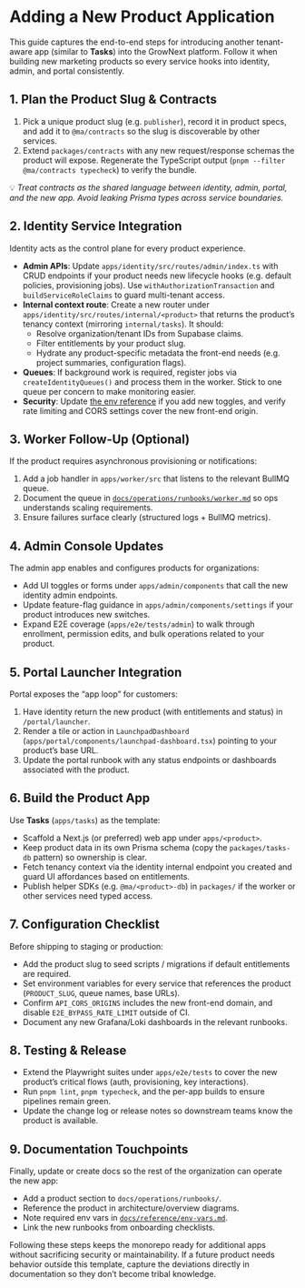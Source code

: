 # Adding a New Product Application

This guide captures the end-to-end steps for introducing another tenant-aware app (similar to **Tasks**) into the GrowNext platform. Follow it when building new marketing products so every service hooks into identity, admin, and portal consistently.

## 1. Plan the Product Slug & Contracts

1. Pick a unique product slug (e.g. `publisher`), record it in product specs, and add it to `@ma/contracts` so the slug is discoverable by other services.
2. Extend `packages/contracts` with any new request/response schemas the product will expose. Regenerate the TypeScript output (`pnpm --filter @ma/contracts typecheck`) to verify the bundle.

💡 *Treat contracts as the shared language between identity, admin, portal, and the new app. Avoid leaking Prisma types across service boundaries.*

## 2. Identity Service Integration

Identity acts as the control plane for every product experience.

- **Admin APIs**: Update `apps/identity/src/routes/admin/index.ts` with CRUD endpoints if your product needs new lifecycle hooks (e.g. default policies, provisioning jobs). Use `withAuthorizationTransaction` and `buildServiceRoleClaims` to guard multi-tenant access.
- **Internal context route**: Create a new router under `apps/identity/src/routes/internal/<product>` that returns the product’s tenancy context (mirroring `internal/tasks`). It should:
  - Resolve organization/tenant IDs from Supabase claims.
  - Filter entitlements by your product slug.
  - Hydrate any product-specific metadata the front-end needs (e.g. project summaries, configuration flags).
- **Queues**: If background work is required, register jobs via `createIdentityQueues()` and process them in the worker. Stick to one queue per concern to make monitoring easier.
- **Security**: Update [the env reference](../reference/env-vars.md) if you add new toggles, and verify rate limiting and CORS settings cover the new front-end origin.

## 3. Worker Follow-Up (Optional)

If the product requires asynchronous provisioning or notifications:

1. Add a job handler in `apps/worker/src` that listens to the relevant BullMQ queue.
2. Document the queue in [`docs/operations/runbooks/worker.md`](../operations/runbooks/worker.md) so ops understands scaling requirements.
3. Ensure failures surface clearly (structured logs + BullMQ metrics).

## 4. Admin Console Updates

The admin app enables and configures products for organizations:

- Add UI toggles or forms under `apps/admin/components` that call the new identity admin endpoints.
- Update feature-flag guidance in `apps/admin/components/settings` if your product introduces new switches.
- Expand E2E coverage (`apps/e2e/tests/admin`) to walk through enrollment, permission edits, and bulk operations related to your product.

## 5. Portal Launcher Integration

Portal exposes the “app loop” for customers:

1. Have identity return the new product (with entitlements and status) in `/portal/launcher`.
2. Render a tile or action in `LaunchpadDashboard` (`apps/portal/components/launchpad-dashboard.tsx`) pointing to your product’s base URL.
3. Update the portal runbook with any status endpoints or dashboards associated with the product.

## 6. Build the Product App

Use **Tasks** (`apps/tasks`) as the template:

- Scaffold a Next.js (or preferred) web app under `apps/<product>`.
- Keep product data in its own Prisma schema (copy the `packages/tasks-db` pattern) so ownership is clear.
- Fetch tenancy context via the identity internal endpoint you created and guard UI affordances based on entitlements.
- Publish helper SDKs (e.g. `@ma/<product>-db`) in `packages/` if the worker or other services need typed access.

## 7. Configuration Checklist

Before shipping to staging or production:

- Add the product slug to seed scripts / migrations if default entitlements are required.
- Set environment variables for every service that references the product (`PRODUCT_SLUG`, queue names, base URLs).
- Confirm `API_CORS_ORIGINS` includes the new front-end domain, and disable `E2E_BYPASS_RATE_LIMIT` outside of CI.
- Document any new Grafana/Loki dashboards in the relevant runbooks.

## 8. Testing & Release

- Extend the Playwright suites under `apps/e2e/tests` to cover the new product’s critical flows (auth, provisioning, key interactions).
- Run `pnpm lint`, `pnpm typecheck`, and the per-app builds to ensure pipelines remain green.
- Update the change log or release notes so downstream teams know the product is available.

## 9. Documentation Touchpoints

Finally, update or create docs so the rest of the organization can operate the new app:

- Add a product section to `docs/operations/runbooks/`.
- Reference the product in architecture/overview diagrams.
- Note required env vars in [`docs/reference/env-vars.md`](../reference/env-vars.md).
- Link the new runbooks from onboarding checklists.

Following these steps keeps the monorepo ready for additional apps without sacrificing security or maintainability. If a future product needs behavior outside this template, capture the deviations directly in documentation so they don’t become tribal knowledge.
